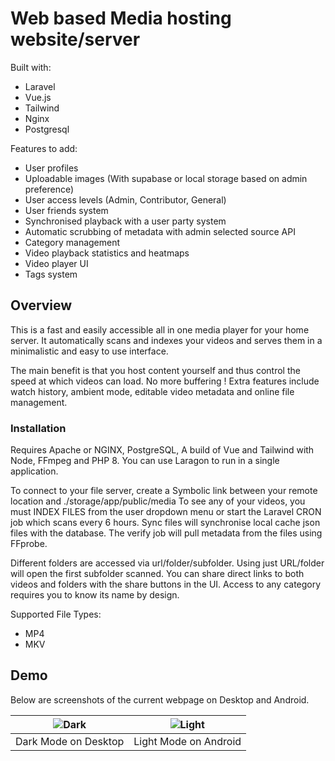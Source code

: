 # Web based Media hosting website/server

Built with:
- Laravel
- Vue.js
- Tailwind
- Nginx
- Postgresql

Features to add:
- User profiles
- Uploadable images (With supabase or local storage based on admin preference)
- User access levels (Admin, Contributor, General)
- User friends system
- Synchronised playback with a user party system
- Automatic scrubbing of metadata with admin selected source API
- Category management
- Video playback statistics and heatmaps
- Video player UI
- Tags system

## Overview

This is a fast and easily accessible all in one media player for your home server. 
It automatically scans and indexes your videos and serves them in a minimalistic and easy to use interface.

The main benefit is that you host content yourself and thus control the speed at which videos can load. No more buffering !
Extra features include watch history, ambient mode, editable video metadata and online file management.

### Installation

Requires Apache or NGINX, PostgreSQL, A build of Vue and Tailwind with Node, FFmpeg and PHP 8. You can use Laragon to run in a single application.

To connect to your file server, create a Symbolic link between your remote location and ./storage/app/public/media
To see any of your videos, you must INDEX FILES from the user dropdown menu or start the Laravel CRON job which scans 
every 6 hours. Sync files will synchronise local cache json files with the database. The verify job will pull metadata 
from the files using FFprobe.

Different folders are accessed via url/folder/subfolder. Using just URL/folder will open the first subfolder scanned.
You can share direct links to both videos and folders with the share buttons in the UI. Access to any category requires
you to know its name by design. 

Supported File Types:
- MP4
- MKV

## Demo

Below are screenshots of the current webpage on Desktop and Android.


<!-- ![image](https://github.com/aminnausin/mediaServer/assets/83550431/495ba4cb-0e30-45e3-91b7-d3a3dae454b6) -->
<!-- ![image](https://github.com/aminnausin/mediaServer/assets/83550431/7df9dbe1-efec-4aad-ae64-df857f718480) -->
<!-- (https://github.com/aminnausin/mediaServer/assets/83550431/bdd531b0-85f9-499e-8f96-5d853f080cad)-->
<!-- (https://github.com/aminnausin/mediaServer/assets/83550431/5e99db0d-ca0d-477e-add4-fd2144790165)-->
<!-- |![Dark](https://github.com/user-attachments/assets/f0db341f-c3c8-44d0-8faf-a16e6f958726)|![Light](https://github.com/user-attachments/assets/ed82c114-940b-4ca1-ad8d-d2bab62f1851)| -->
|![Dark](https://github.com/user-attachments/assets/70c17425-96f2-4516-a7ce-c046d45f90c4)|![Light](https://github.com/user-attachments/assets/b17d374c-9334-457e-9c49-768d2d38c291)|
|:-:|:-:|
|Dark Mode on Desktop|Light Mode on Android|
